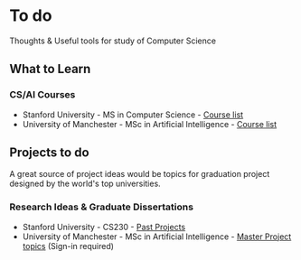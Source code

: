 # To do
Thoughts & Useful tools for study of Computer Science

## What to Learn
### CS/AI Courses 
- Stanford University - MS in Computer Science - [Course list](https://bulletin.stanford.edu/programs/CS-MS)
- University of Manchester - MSc in Artificial Intelligence - [Course list](https://www.manchester.ac.uk/study/masters/courses/list/08342/msc-acs-artificial-intelligence/course-details/#course-profile)

## Projects to do
A great source of project ideas would be topics for graduation project designed by the world's top universities.

### Research Ideas & Graduate Dissertations
- Stanford University - CS230 - [Past Projects](http://cs230.stanford.edu/past-projects/)
- University of Manchester - MSc in Artificial Intelligence - [Master Project topics](https://studentnet.cs.manchester.ac.uk/pgt/2022/COMP66090/project/projectbooktitles.php) (Sign-in required)
